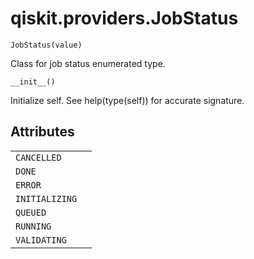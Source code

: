 # qiskit.providers.JobStatus



`JobStatus(value)`

Class for job status enumerated type.



`__init__()`

Initialize self. See help(type(self)) for accurate signature.

## Attributes

|                |   |
| -------------- | - |
| `CANCELLED`    |   |
| `DONE`         |   |
| `ERROR`        |   |
| `INITIALIZING` |   |
| `QUEUED`       |   |
| `RUNNING`      |   |
| `VALIDATING`   |   |

